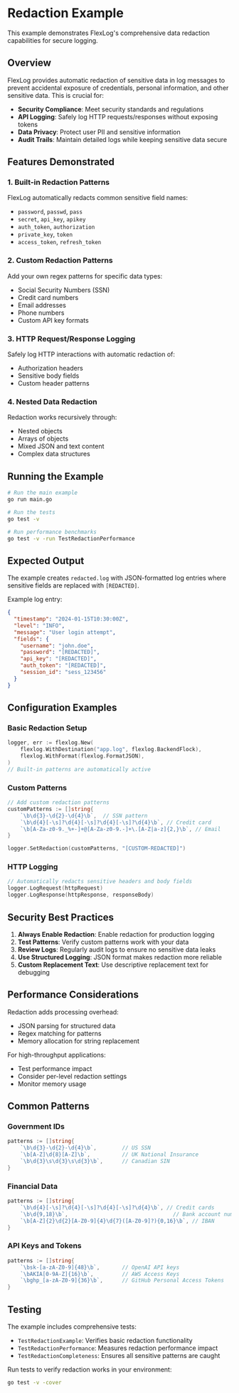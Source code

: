 # Redaction Example

This example demonstrates FlexLog's comprehensive data redaction capabilities for secure logging.

## Overview

FlexLog provides automatic redaction of sensitive data in log messages to prevent accidental exposure of credentials, personal information, and other sensitive data. This is crucial for:

- **Security Compliance**: Meet security standards and regulations
- **API Logging**: Safely log HTTP requests/responses without exposing tokens
- **Data Privacy**: Protect user PII and sensitive information
- **Audit Trails**: Maintain detailed logs while keeping sensitive data secure

## Features Demonstrated

### 1. Built-in Redaction Patterns

FlexLog automatically redacts common sensitive field names:
- `password`, `passwd`, `pass`
- `secret`, `api_key`, `apikey`
- `auth_token`, `authorization`
- `private_key`, `token`
- `access_token`, `refresh_token`

### 2. Custom Redaction Patterns

Add your own regex patterns for specific data types:
- Social Security Numbers (SSN)
- Credit card numbers
- Email addresses
- Phone numbers
- Custom API key formats

### 3. HTTP Request/Response Logging

Safely log HTTP interactions with automatic redaction of:
- Authorization headers
- Sensitive body fields
- Custom header patterns

### 4. Nested Data Redaction

Redaction works recursively through:
- Nested objects
- Arrays of objects
- Mixed JSON and text content
- Complex data structures

## Running the Example

```bash
# Run the main example
go run main.go

# Run the tests
go test -v

# Run performance benchmarks
go test -v -run TestRedactionPerformance
```

## Expected Output

The example creates `redacted.log` with JSON-formatted log entries where sensitive fields are replaced with `[REDACTED]`.

Example log entry:
```json
{
  "timestamp": "2024-01-15T10:30:00Z",
  "level": "INFO",
  "message": "User login attempt",
  "fields": {
    "username": "john.doe",
    "password": "[REDACTED]",
    "api_key": "[REDACTED]",
    "auth_token": "[REDACTED]",
    "session_id": "sess_123456"
  }
}
```

## Configuration Examples

### Basic Redaction Setup

```go
logger, err := flexlog.New(
    flexlog.WithDestination("app.log", flexlog.BackendFlock),
    flexlog.WithFormat(flexlog.FormatJSON),
)
// Built-in patterns are automatically active
```

### Custom Patterns

```go
// Add custom redaction patterns
customPatterns := []string{
    `\b\d{3}-\d{2}-\d{4}\b`,  // SSN pattern
    `\b\d{4}[-\s]?\d{4}[-\s]?\d{4}[-\s]?\d{4}\b`, // Credit card
    `\b[A-Za-z0-9._%+-]+@[A-Za-z0-9.-]+\.[A-Z|a-z]{2,}\b`, // Email
}

logger.SetRedaction(customPatterns, "[CUSTOM-REDACTED]")
```

### HTTP Logging

```go
// Automatically redacts sensitive headers and body fields
logger.LogRequest(httpRequest)
logger.LogResponse(httpResponse, responseBody)
```

## Security Best Practices

1. **Always Enable Redaction**: Enable redaction for production logging
2. **Test Patterns**: Verify custom patterns work with your data
3. **Review Logs**: Regularly audit logs to ensure no sensitive data leaks
4. **Use Structured Logging**: JSON format makes redaction more reliable
5. **Custom Replacement Text**: Use descriptive replacement text for debugging

## Performance Considerations

Redaction adds processing overhead:
- JSON parsing for structured data
- Regex matching for patterns
- Memory allocation for string replacement

For high-throughput applications:
- Test performance impact
- Consider per-level redaction settings
- Monitor memory usage

## Common Patterns

### Government IDs
```go
patterns := []string{
    `\b\d{3}-\d{2}-\d{4}\b`,        // US SSN
    `\b[A-Z]\d{8}[A-Z]\b`,          // UK National Insurance
    `\b\d{3}\s\d{3}\s\d{3}\b`,      // Canadian SIN
}
```

### Financial Data
```go
patterns := []string{
    `\b\d{4}[-\s]?\d{4}[-\s]?\d{4}[-\s]?\d{4}\b`, // Credit cards
    `\b\d{9,18}\b`,                                 // Bank account numbers
    `\b[A-Z]{2}\d{2}[A-Z0-9]{4}\d{7}([A-Z0-9]?){0,16}\b`, // IBAN
}
```

### API Keys and Tokens
```go
patterns := []string{
    `\bsk-[a-zA-Z0-9]{48}\b`,       // OpenAI API keys
    `\bAKIA[0-9A-Z]{16}\b`,         // AWS Access Keys
    `\bghp_[a-zA-Z0-9]{36}\b`,      // GitHub Personal Access Tokens
}
```

## Testing

The example includes comprehensive tests:
- `TestRedactionExample`: Verifies basic redaction functionality
- `TestRedactionPerformance`: Measures redaction performance impact
- `TestRedactionCompleteness`: Ensures all sensitive patterns are caught

Run tests to verify redaction works in your environment:
```bash
go test -v -cover
```